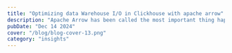 ```yaml
---
title: "Optimizing data Warehouse I/O in Clickhouse with apache arrow"
description: "Apache Arrow has been called the most important thing happening in the data ecosystem right now. Learn how Clickhouse leverages it for high-performance input and output formats"
pubDate: "Dec 14 2024"
cover: "/blog/blog-cover-13.png"
category: "insights"
---
```


